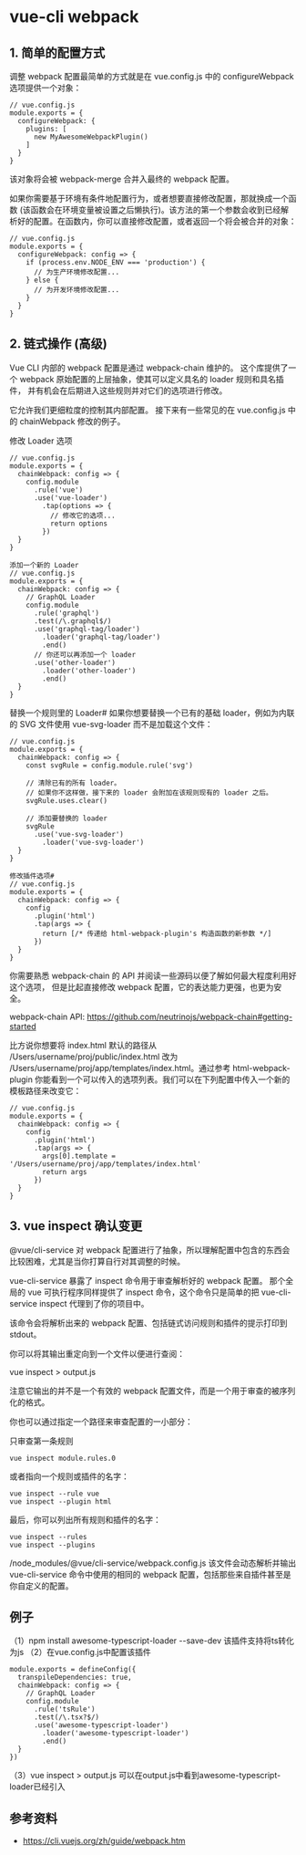 # vue-cli webpack

## 1. 简单的配置方式
调整 webpack 配置最简单的方式就是在 vue.config.js 中的 configureWebpack 选项提供一个对象：
```
// vue.config.js
module.exports = {
  configureWebpack: {
    plugins: [
      new MyAwesomeWebpackPlugin()
    ]
  }
}
```
该对象将会被 webpack-merge 合并入最终的 webpack 配置。

如果你需要基于环境有条件地配置行为，或者想要直接修改配置，那就换成一个函数 (该函数会在环境变量被设置之后懒执行)。该方法的第一个参数会收到已经解析好的配置。在函数内，你可以直接修改配置，或者返回一个将会被合并的对象：

```
// vue.config.js
module.exports = {
  configureWebpack: config => {
    if (process.env.NODE_ENV === 'production') {
      // 为生产环境修改配置...
    } else {
      // 为开发环境修改配置...
    }
  }
}
```


## 2. 链式操作 (高级)
Vue CLI 内部的 webpack 配置是通过 webpack-chain 维护的。
这个库提供了一个 webpack 原始配置的上层抽象，使其可以定义具名的 loader 规则和具名插件，
并有机会在后期进入这些规则并对它们的选项进行修改。

它允许我们更细粒度的控制其内部配置。
接下来有一些常见的在 vue.config.js 中的 chainWebpack 修改的例子。

修改 Loader 选项
```
// vue.config.js
module.exports = {
  chainWebpack: config => {
    config.module
      .rule('vue')
      .use('vue-loader')
        .tap(options => {
          // 修改它的选项...
          return options
        })
  }
}

添加一个新的 Loader
// vue.config.js
module.exports = {
  chainWebpack: config => {
    // GraphQL Loader
    config.module
      .rule('graphql')
      .test(/\.graphql$/)
      .use('graphql-tag/loader')
        .loader('graphql-tag/loader')
        .end()
      // 你还可以再添加一个 loader
      .use('other-loader')
        .loader('other-loader')
        .end()
  }
}
```

替换一个规则里的 Loader#
如果你想要替换一个已有的基础 loader，例如为内联的 SVG 文件使用 vue-svg-loader 而不是加载这个文件：
```
// vue.config.js
module.exports = {
  chainWebpack: config => {
    const svgRule = config.module.rule('svg')

    // 清除已有的所有 loader。
    // 如果你不这样做，接下来的 loader 会附加在该规则现有的 loader 之后。
    svgRule.uses.clear()

    // 添加要替换的 loader
    svgRule
      .use('vue-svg-loader')
        .loader('vue-svg-loader')
  }
}

修改插件选项#
// vue.config.js
module.exports = {
  chainWebpack: config => {
    config
      .plugin('html')
      .tap(args => {
        return [/* 传递给 html-webpack-plugin's 构造函数的新参数 */]
      })
  }
}
```

你需要熟悉 webpack-chain 的 API 并阅读一些源码以便了解如何最大程度利用好这个选项，
但是比起直接修改 webpack 配置，它的表达能力更强，也更为安全。

webpack-chain API: https://github.com/neutrinojs/webpack-chain#getting-started

比方说你想要将 index.html 默认的路径从 /Users/username/proj/public/index.html 改为 /Users/username/proj/app/templates/index.html。通过参考 html-webpack-plugin 你能看到一个可以传入的选项列表。我们可以在下列配置中传入一个新的模板路径来改变它：

```
// vue.config.js
module.exports = {
  chainWebpack: config => {
    config
      .plugin('html')
      .tap(args => {
        args[0].template = '/Users/username/proj/app/templates/index.html'
        return args
      })
  }
}
```

## 3. vue inspect 确认变更

@vue/cli-service 对 webpack 配置进行了抽象，所以理解配置中包含的东西会比较困难，尤其是当你打算自行对其调整的时候。

vue-cli-service 暴露了 inspect 命令用于审查解析好的 webpack 配置。
那个全局的 vue 可执行程序同样提供了 inspect 命令，这个命令只是简单的把 vue-cli-service inspect 代理到了你的项目中。

该命令会将解析出来的 webpack 配置、包括链式访问规则和插件的提示打印到 stdout。

你可以将其输出重定向到一个文件以便进行查阅：

vue inspect > output.js

注意它输出的并不是一个有效的 webpack 配置文件，而是一个用于审查的被序列化的格式。

你也可以通过指定一个路径来审查配置的一小部分：

只审查第一条规则
```
vue inspect module.rules.0
```

或者指向一个规则或插件的名字：
```
vue inspect --rule vue
vue inspect --plugin html
```

最后，你可以列出所有规则和插件的名字：
```
vue inspect --rules
vue inspect --plugins
```
/node_modules/@vue/cli-service/webpack.config.js
该文件会动态解析并输出 vue-cli-service 命令中使用的相同的 webpack 配置，包括那些来自插件甚至是你自定义的配置。


## 例子
（1）npm install awesome-typescript-loader --save-dev  该插件支持将ts转化为js
（2）在vue.config.js中配置该插件
```
module.exports = defineConfig({
  transpileDependencies: true,
  chainWebpack: config => {
    // GraphQL Loader
    config.module
      .rule('tsRule')
      .test(/\.tsx?$/)
      .use('awesome-typescript-loader')
        .loader('awesome-typescript-loader')
        .end()
  }
})
```
（3）vue inspect > output.js
可以在output.js中看到awesome-typescript-loader已经引入


## 参考资料
- https://cli.vuejs.org/zh/guide/webpack.htm
